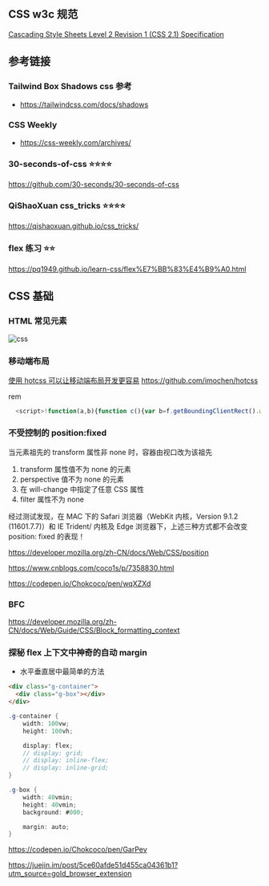 ## CSS w3c 规范

[Cascading Style Sheets Level 2 Revision 1 (CSS 2.1) Specification](https://www.w3.org/TR/2011/REC-CSS2-20110607/#minitoc)

## 参考链接

### Tailwind Box Shadows css 参考

- https://tailwindcss.com/docs/shadows

### CSS Weekly

- https://css-weekly.com/archives/

### 30-seconds-of-css ⭐️⭐️⭐️⭐️

https://github.com/30-seconds/30-seconds-of-css

### QiShaoXuan css_tricks ⭐️⭐️⭐️⭐️

https://qishaoxuan.github.io/css_tricks/

### flex 练习 ⭐️⭐️

https://pq1949.github.io/learn-css/flex%E7%BB%83%E4%B9%A0.html

## CSS 基础

### HTML 常见元素

![css](/../imgs/css1.png)

### 移动端布局

[使用 hotcss 可以让移动端布局开发更容易](http://imochen.github.io/hotcss/)
https://github.com/imochen/hotcss

rem

```js
  <script>!function(a,b){function c(){var b=f.getBoundingClientRect().width;b/i>540&&(b=540*i);var c=b/10;f.style.fontSize=c+"px",k.rem=a.rem=c}var d,e=a.document,f=e.documentElement,g=e.querySelector('meta[name="viewport"]'),h=e.querySelector('meta[name="flexible"]'),i=0,j=0,k=b.flexible||(b.flexible={});if(g){console.warn("将根据已有的meta标签来设置缩放比例");var l=g.getAttribute("content").match(/initial\-scale=([\d\.]+)/);l&&(j=parseFloat(l[1]),i=parseInt(1/j))}else if(h){var m=h.getAttribute("content");if(m){var n=m.match(/initial\-dpr=([\d\.]+)/),o=m.match(/maximum\-dpr=([\d\.]+)/);n&&(i=parseFloat(n[1]),j=parseFloat((1/i).toFixed(2))),o&&(i=parseFloat(o[1]),j=parseFloat((1/i).toFixed(2)))}}if(!i&&!j){var p=(a.navigator.appVersion.match(/android/gi),a.navigator.appVersion.match(/iphone/gi)),q=a.devicePixelRatio;i=p?q>=3&&(!i||i>=3)?3:q>=2&&(!i||i>=2)?2:1:1,j=1/i}if(f.setAttribute("data-dpr",i),!g)if(g=e.createElement("meta"),g.setAttribute("name","viewport"),g.setAttribute("content","initial-scale="+j+", maximum-scale="+j+", minimum-scale="+j+", user-scalable=no, viewport-fit=cover"),f.firstElementChild)f.firstElementChild.appendChild(g);else{var r=e.createElement("div");r.appendChild(g),e.write(r.innerHTML)}a.addEventListener("resize",function(){clearTimeout(d),d=setTimeout(c,300)},!1),a.addEventListener("pageshow",function(a){a.persisted&&(clearTimeout(d),d=setTimeout(c,300))},!1),"complete"===e.readyState?e.body.style.fontSize=12*i+"px":e.addEventListener("DOMContentLoaded",function(){e.body.style.fontSize=12*i+"px"},!1),c(),k.dpr=a.dpr=i,k.refreshRem=c,k.rem2px=function(a){var b=parseFloat(a)*this.rem;return"string"==typeof a&&a.match(/rem$/)&&(b+="px"),b},k.px2rem=function(a){var b=parseFloat(a)/this.rem;return"string"==typeof a&&a.match(/px$/)&&(b+="rem"),b}}(window,window.lib||(window.lib={}));</script>
```

### 不受控制的 position:fixed

当元素祖先的 transform 属性非 none 时，容器由视口改为该祖先

1. transform 属性值不为 none 的元素
2. perspective 值不为 none 的元素
3. 在 will-change 中指定了任意 CSS 属性
4. filter 属性不为 none

经过测试发现，在 MAC 下的 Safari 浏览器（WebKit 内核，Version 9.1.2 (11601.7.7)）和 IE Trident/ 内核及 Edge 浏览器下，上述三种方式都不会改变 position: fixed 的表现！

https://developer.mozilla.org/zh-CN/docs/Web/CSS/position

https://www.cnblogs.com/coco1s/p/7358830.html

https://codepen.io/Chokcoco/pen/wqXZXd

### BFC

https://developer.mozilla.org/zh-CN/docs/Web/Guide/CSS/Block_formatting_context

### 探秘 flex 上下文中神奇的自动 margin

- 水平垂直居中最简单的方法

```html
<div class="g-container">
  <div class="g-box"></div>
</div>
```
```cs
.g-container {
    width: 100vw;
    height: 100vh;

    display: flex;
    // display: grid;
    // display: inline-flex;
    // display: inline-grid;
}

.g-box {
    width: 40vmin;
    height: 40vmin;
    background: #000;

    margin: auto;
}
```
https://codepen.io/Chokcoco/pen/GarPev


https://juejin.im/post/5ce60afde51d455ca04361b1?utm_source=gold_browser_extension
